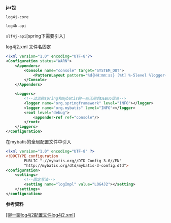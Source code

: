 **jar包**

`log4j-core`

`log4k-api`

`slf4j-api`[spring下需要引入]

log4j2.xml 文件名固定 

```xml
<?xml version="1.0" encoding="UTF-8"?>
<Configuration status="WARN">
    <Appenders>
        <Console name="console" target="SYSTEM_OUT">
            <PatternLayout pattern="%d{HH:mm:ss} [%t] %-5level %logger{36} - %msg%n"/>
        </Console>
    </Appenders>

    <Loggers>
        <!--过滤掉spring和mybatis的一些无用的DEBUG信息-->
        <logger name="org.springframework" level="INFO"></logger>
        <logger name="org.mybatis" level="INFO"></logger>
        <root level="debug">
            <appender-ref ref="console"/>
        </root>
    </Loggers>
</Configuration>
```

在mybatis的全局配置文件中引入

```xml
<?xml version="1.0" encoding="UTF-8" ?>
<!DOCTYPE configuration
        PUBLIC "-//mybatis.org//DTD Config 3.0//EN"
        "http://mybatis.org/dtd/mybatis-3-config.dtd">
<configuration>
    <settings>
        <!--固定写法-->
        <setting name="logImpl" value="LOG4J2"></setting>
    </settings>
</configuration>
```

**参考资料**

[[聊一聊log4j2配置文件log4j2.xml]](https://www.cnblogs.com/hafiz/p/6170702.html)